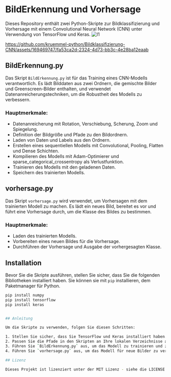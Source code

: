 # BildErkennung und Vorhersage

Dieses Repository enthält zwei Python-Skripte zur Bildklassifizierung und Vorhersage mit einem Convolutional Neural Network (CNN) unter Verwendung von TensorFlow und Keras.
![l1](https://github.com/kruemmel-python/Bildklassifizierung-CNN/assets/169469747/4f691426-3ba0-40f0-9850-b8e926714318)


https://github.com/kruemmel-python/Bildklassifizierung-CNN/assets/169469747/fa53ca2d-2324-4d73-bb3c-4e28ba12eaab



## BildErkennung.py

Das Skript `BildErkennung.py` ist für das Training eines CNN-Modells verantwortlich. Es lädt Bilddaten aus zwei Ordnern, die gemischte Bilder und Greenscreen-Bilder enthalten, und verwendet Datenanreicherungstechniken, um die Robustheit des Modells zu verbessern.

### Hauptmerkmale:
- Datenanreicherung mit Rotation, Verschiebung, Scherung, Zoom und Spiegelung.
- Definition der Bildgröße und Pfade zu den Bildordnern.
- Laden von Daten und Labels aus den Ordnern.
- Erstellen eines sequentiellen Modells mit Convolutional, Pooling, Flatten und Dense Schichten.
- Kompilieren des Modells mit Adam-Optimierer und sparse_categorical_crossentropy als Verlustfunktion.
- Trainieren des Modells mit den geladenen Daten.
- Speichern des trainierten Modells.

## vorhersage.py





Das Skript `vorhersage.py` wird verwendet, um Vorhersagen mit dem trainierten Modell zu machen. Es lädt ein neues Bild, bereitet es vor und führt eine Vorhersage durch, um die Klasse des Bildes zu bestimmen.


### Hauptmerkmale:
- Laden des trainierten Modells.
- Vorbereiten eines neuen Bildes für die Vorhersage.
- Durchführen der Vorhersage und Ausgabe der vorhergesagten Klasse.

## Installation

Bevor Sie die Skripte ausführen, stellen Sie sicher, dass Sie die folgenden Bibliotheken installiert haben. Sie können sie mit `pip` installieren, dem Paketmanager für Python.

```bash
pip install numpy
pip install tensorflow
pip install keras


## Anleitung

Um die Skripte zu verwenden, folgen Sie diesen Schritten:

1. Stellen Sie sicher, dass Sie TensorFlow und Keras installiert haben.
2. Passen Sie die Pfade in den Skripten an Ihre lokalen Verzeichnisse an.
3. Führen Sie `BildErkennung.py` aus, um das Modell zu trainieren und zu speichern.
4. Führen Sie `vorhersage.py` aus, um das Modell für neue Bilder zu verwenden.

## Lizenz

Dieses Projekt ist lizenziert unter der MIT Lizenz - siehe die LICENSE Datei für Details.
